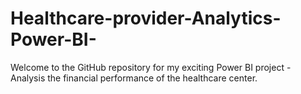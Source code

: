 # Healthcare-provider-Analytics-Power-BI-
Welcome to the GitHub repository for my exciting Power BI project - Analysis the financial performance of the healthcare center.
